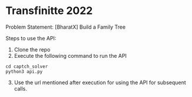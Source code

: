 # Transfinitte 2022

Problem Statement: [BharatX] Build a Family Tree

Steps to use the API:
1. Clone the repo
2. Execute the following command to run the API 
```
cd captch_solver
python3 api.py
```
3. Use the url mentioned after execution for using the API for subsequent calls.
